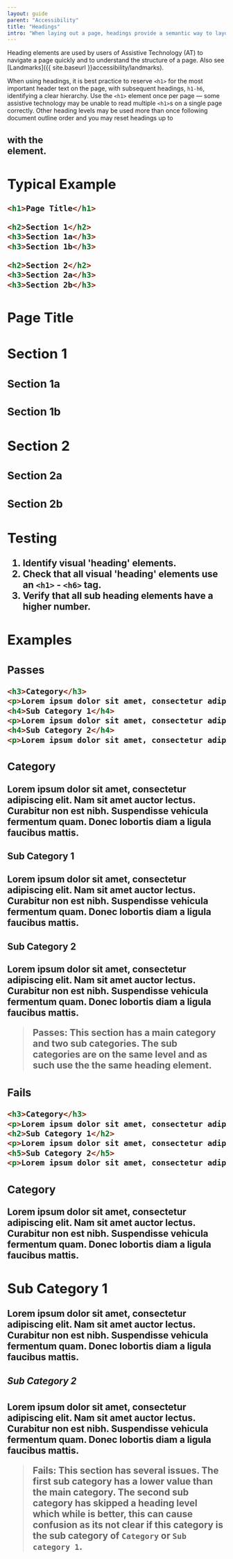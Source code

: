 ```yaml
---
layout: guide
parent: "Accessibility"
title: "Headings"
intro: "When laying out a page, headings provide a semantic way to layout sections of content."
---
```


Heading elements are used by users of Assistive Technology (AT) to navigate a page quickly and to understand the structure of a page. Also see [Landmarks]({{ site.baseurl }}accessibility/landmarks).

When using headings, it is best practice to reserve `<h1>` for the most important header text on the page, with subsequent headings, `h1-h6`, identifying a clear hierarchy. Use the `<h1>` element once per page — some assistive technology may be unable to read multiple `<h1>`s on a single page correctly. Other heading levels may be used more than once following document outline order and you may reset headings up to <h2> with the <section> element.

## Typical Example

```html
<h1>Page Title</h1>

<h2>Section 1</h2>
<h3>Section 1a</h3>
<h3>Section 1b</h3>

<h2>Section 2</h2>
<h3>Section 2a</h3>
<h3>Section 2b</h3>
```
<div class="ds-preview">
  <h1>Page Title</h1>

  <h2>Section 1</h2>
  <h3>Section 1a</h3>
  <h3>Section 1b</h3>

  <h2>Section 2</h2>
  <h3>Section 2a</h3>
  <h3>Section 2b</h3>
</div>

## Testing

1. Identify visual 'heading' elements.
2. Check that all visual 'heading' elements use an `<h1>` - `<h6>` tag.
3. Verify that all sub heading elements have a higher number.

## Examples

### Passes

```html
<h3>Category</h3>
<p>Lorem ipsum dolor sit amet, consectetur adipiscing elit. Nam sit amet auctor lectus. Curabitur non est nibh. Suspendisse vehicula fermentum quam. Donec lobortis diam a ligula faucibus mattis.</p>
<h4>Sub Category 1</h4>
<p>Lorem ipsum dolor sit amet, consectetur adipiscing elit. Nam sit amet auctor lectus. Curabitur non est nibh. Suspendisse vehicula fermentum quam. Donec lobortis diam a ligula faucibus mattis.</p>
<h4>Sub Category 2</h4>
<p>Lorem ipsum dolor sit amet, consectetur adipiscing elit. Nam sit amet auctor lectus. Curabitur non est nibh. Suspendisse vehicula fermentum quam. Donec lobortis diam a ligula faucibus mattis.</p>
```
<div class="ds-preview">
  <h3>Category</h3>
  <p>Lorem ipsum dolor sit amet, consectetur adipiscing elit. Nam sit amet auctor lectus. Curabitur non est nibh. Suspendisse vehicula fermentum quam. Donec lobortis diam a ligula faucibus mattis.</p>
  <h4>Sub Category 1</h4>
  <p>Lorem ipsum dolor sit amet, consectetur adipiscing elit. Nam sit amet auctor lectus. Curabitur non est nibh. Suspendisse vehicula fermentum quam. Donec lobortis diam a ligula faucibus mattis.</p>
  <h4>Sub Category 2</h4>
  <p>Lorem ipsum dolor sit amet, consectetur adipiscing elit. Nam sit amet auctor lectus. Curabitur non est nibh. Suspendisse vehicula fermentum quam. Donec lobortis diam a ligula faucibus mattis.</p>
</div>

> **Passes:** This section has a main category and two sub categories. The sub categories are on the same level and as such use the the same heading element.

### Fails

```html
<h3>Category</h3>
<p>Lorem ipsum dolor sit amet, consectetur adipiscing elit. Nam sit amet auctor lectus. Curabitur non est nibh. Suspendisse vehicula fermentum quam. Donec lobortis diam a ligula faucibus mattis.</p>
<h2>Sub Category 1</h2>
<p>Lorem ipsum dolor sit amet, consectetur adipiscing elit. Nam sit amet auctor lectus. Curabitur non est nibh. Suspendisse vehicula fermentum quam. Donec lobortis diam a ligula faucibus mattis.</p>
<h5>Sub Category 2</h5>
<p>Lorem ipsum dolor sit amet, consectetur adipiscing elit. Nam sit amet auctor lectus. Curabitur non est nibh. Suspendisse vehicula fermentum quam. Donec lobortis diam a ligula faucibus mattis.</p>
```
<div class="ds-preview">
  <h3>Category</h3>
  <p>Lorem ipsum dolor sit amet, consectetur adipiscing elit. Nam sit amet auctor lectus. Curabitur non est nibh. Suspendisse vehicula fermentum quam. Donec lobortis diam a ligula faucibus mattis.</p>
  <h2>Sub Category 1</h2>
  <p>Lorem ipsum dolor sit amet, consectetur adipiscing elit. Nam sit amet auctor lectus. Curabitur non est nibh. Suspendisse vehicula fermentum quam. Donec lobortis diam a ligula faucibus mattis.</p>
  <h5>Sub Category 2</h5>
  <p>Lorem ipsum dolor sit amet, consectetur adipiscing elit. Nam sit amet auctor lectus. Curabitur non est nibh. Suspendisse vehicula fermentum quam. Donec lobortis diam a ligula faucibus mattis.</p>
</div>

> **Fails:** This section has several issues. The first sub category has a lower value than the main category. The second sub category has skipped a heading level which while is better, this can cause confusion as its not clear if this category is the sub category of `Category` or `Sub category 1`.
